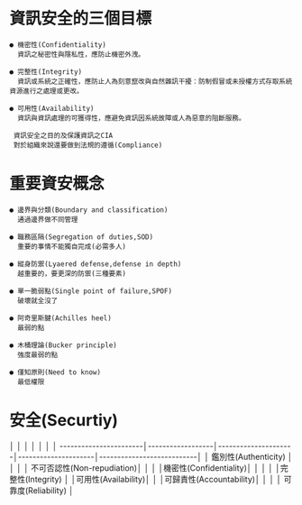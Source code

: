 # 資訊安全的三個目標
```
● 機密性(Confidentiality) 
  資訊之秘密性與隱私性，應防止機密外洩。

● 完整性(Integrity)
  資訊或系統之正確性，應防止人為刻意竄改與自然雜訊干擾：防制假冒或未授權方式存取系統資源進行之處理或更改。

● 可用性(Availability)
  資訊與資訊處理的可獲得性，應避免資訊因系統故障或人為惡意的阻斷服務。
  
 資訊安全之目的及保護資訊之CIA
 對於組織來說還要做到法規的遵循(Compliance)
```
# 重要資安概念
```
● 邊界與分類(Boundary and classification)
  通過邊界做不同管理

● 職務區隔(Segregation of duties,SOD)
  重要的事情不能獨自完成(必需多人)

● 縱身防禦(Lyaered defense,defense in depth)
  越重要的，要更深的防禦(三種要素)

● 單一脆弱點(Single point of failure,SPOF)
  破壞就全沒了

● 阿奇里斯腱(Achilles heel)
  最弱的點

● 木桶理論(Bucker principle)
  強度最弱的點

● 僅知原則(Need to know)
  最低權限
```
# 安全(Securtiy)
│                        │                  │                     │                     │                           │ 
│ -----------------------│------------------│---------------------│---------------------│---------------------------│
│ 鑑別性(Authenticity)   │                  │                      │                    │ 不可否認性(Non-repudiation)│
│                       │                  │機密性(Confidentiality)│                    │                           │
│                       │完整性(Integrity)  │                      │可用性(Availability)│                            │
│可歸責性(Accountability)│                  │                      │                    │         可靠度(Reliability) │







